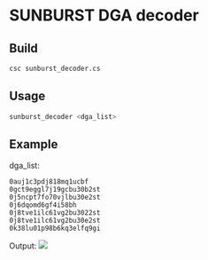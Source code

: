 # SUNBURST DGA decoder

## Build

```bash
csc sunburst_decoder.cs
```

## Usage 

```bash
sunburst_decoder <dga_list>
```

## Example

dga_list:

```text
0auj1c3pdj818mq1ucbf
0gct9eggl7j19gcbu30b2st
0j5ncpt7fo70vjlbu30e2st
0j6dqomd6gf4i58bh
0j8tve1ilc61vg2bu3022st
0j8tve1ilc61vg2bu30e2st
0k38lu01p98b6kq3elfq9gi
```

Output: 
![](https://raw.githubusercontent.com/QAX-A-Team/sunburst_decoder/main/output.png)
